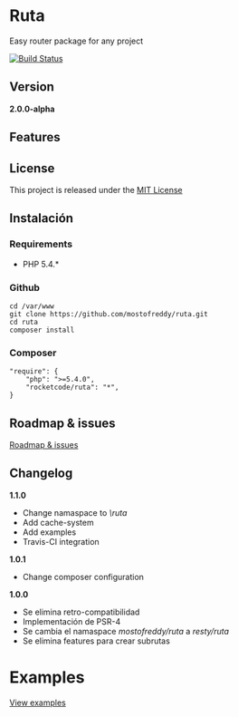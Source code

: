 Ruta
====

Easy router package for any project

[![Build Status](https://travis-ci.org/mostofreddy/ruta.svg?branch=master)](https://travis-ci.org/mostofreddy/ruta)

Version
-------

__2.0.0-alpha__

Features
--------


License
-------

This project is released under the [MIT License](http://www.opensource.org/licenses/mit-license.php)

Instalación
-----------

### Requirements

- PHP 5.4.*

### Github

    cd /var/www
    git clone https://github.com/mostofreddy/ruta.git
    cd ruta
    composer install

### Composer

    "require": {
        "php": ">=5.4.0",
        "rocketcode/ruta": "*",
    }

Roadmap & issues
----------------

[Roadmap & issues](https://github.com/mostofreddy/ruta/issues)

Changelog
---------

__1.1.0__

* Change namaspace to *\ruta*
* Add cache-system
* Add examples
* Travis-CI integration

__1.0.1__

* Change composer configuration

__1.0.0__

* Se elimina retro-compatibilidad
* Implementación de PSR-4
* Se cambia el namaspace *mostofreddy/ruta* a *resty/ruta*
* Se elimina features para crear subrutas

Examples
========

[View examples](https://github.com/mostofreddy/ruta/tree/master/example)

